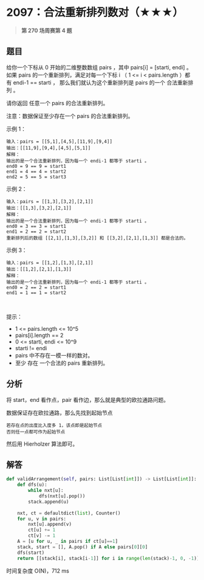 # 2097：合法重新排列数对（★★★）


> **第 270 场周赛第 4 题**

## 题目

给你一个下标从 0 开始的二维整数数组 pairs ，其中 pairs[i] = [starti, endi] 。
如果 pairs 的一个重新排列，满足对每一个下标 i （ 1 <= i < pairs.length ）都有 endi-1 == starti ，
那么我们就认为这个重新排列是 pairs 的一个 合法重新排列 。

请你返回 任意一个 pairs 的合法重新排列。

注意：数据保证至少存在一个 pairs 的合法重新排列。

示例 1：

    输入：pairs = [[5,1],[4,5],[11,9],[9,4]]
    输出：[[11,9],[9,4],[4,5],[5,1]]
    解释：
    输出的是一个合法重新排列，因为每一个 endi-1 都等于 starti 。
    end0 = 9 == 9 = start1 
    end1 = 4 == 4 = start2
    end2 = 5 == 5 = start3

示例 2：

    输入：pairs = [[1,3],[3,2],[2,1]]
    输出：[[1,3],[3,2],[2,1]]
    解释：
    输出的是一个合法重新排列，因为每一个 endi-1 都等于 starti 。
    end0 = 3 == 3 = start1
    end1 = 2 == 2 = start2
    重新排列后的数组 [[2,1],[1,3],[3,2]] 和 [[3,2],[2,1],[1,3]] 都是合法的。

示例 3：

    输入：pairs = [[1,2],[1,3],[2,1]]
    输出：[[1,2],[2,1],[1,3]]
    解释：
    输出的是一个合法重新排列，因为每一个 endi-1 都等于 starti 。
    end0 = 2 == 2 = start1
    end1 = 1 == 1 = start2
 

提示：
- 1 <= pairs.length <= 10^5
- pairs[i].length == 2
- 0 <= starti, endi <= 10^9
- starti != endi
- pairs 中不存在一模一样的数对。
- 至少 存在 一个合法的 pairs 重新排列。

 
## 分析

将 start，end 看作点，pair 看作边，那么就是典型的欧拉通路问题。

数据保证存在欧拉通路，那么先找到起始节点

    若存在点的出度比入度多 1，该点即是起始节点
    否则任一点都可作为起始节点

然后用 Hierholzer 算法即可。


## 解答

```python
def validArrangement(self, pairs: List[List[int]]) -> List[List[int]]:
    def dfs(u):
        while nxt[u]:
            dfs(nxt[u].pop())
        stack.append(u)
    
    nxt, ct = defaultdict(list), Counter()
    for u, v in pairs:
        nxt[u].append(v)
        ct[u] += 1
        ct[v] -= 1
    A = [u for u, _ in pairs if ct[u]==1]
    stack, start = [], A.pop() if A else pairs[0][0]
    dfs(start)
    return [[stack[i], stack[i-1]] for i in range(len(stack)-1, 0, -1)]
```
时间复杂度 O(N)，712 ms
